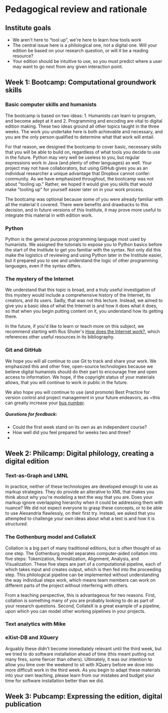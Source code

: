 # Pedagogical review and rationale

## Institute goals
* We aren't here to “tool up”, we're here to learn how tools work
* The central issue here is a philological one, not a digital one. Will your edition be based on your research question, or will it be a reading resource?
* Your edition should be intuitive to use, so you must predict where a user may want to go next from any given interaction point.

## Week 1: Bootcamp: Computational groundwork skills

### Basic computer skills and humanists

The bootcamp is based on two ideas: 1. Humanists can learn to program, and become adept at it and 2. Programming and encoding are vital to digital edition making. These two ideas ground all other topics taught in the three weeks. The work you undertake here is both achievable and necessary, and you are the only person qualified to determine what that work will entail.

For that reason, we designed the bootcamp to cover basic, necessary skills that you will be able to build on, regardless of what tools you decide to use in the future. Python may very well be useless to you, but regular expressions work in Java (and plenty of other languages) as well. Your project may not have collaborators, but using GitHub gives you as an individual researcher a unique advantage that Dropbox cannot confer: community. As we have emphasized throughout, the bootcamp was not about "tooling up." Rather, we hoped it would give you skills that would make "tooling up" for yourself easier later on in your work process.

The bootcamp was optional because some of you were already familiar with all the material it covered. There were benefits and drawbacks to this decision, and in future versions of this Institute, it may prove more useful to integrate this material in with edition work.

### Python

Python is the general purpose programming language most used by humanists. We assigned the tutorials to expose you to Python basics before the start of the Institute to get you familiar with the syntax. Not only did this make the logistics of reviewing and using Python later in the Institute easier, but it prepared you to see and understand the logic of other programming languages, even if the syntax differs.

### The mystery of the Internet

We understand that this topic is broad, and a truly useful investigation of this mystery would include a comprehensive history of the Internet, its creators, and its users. Sadly, that was not this lecture. Instead, we aimed to give you a basic idea of what the Internet is and how it does what it does, so that when you begin putting content on it, you understand how its getting there.

In the future, if you'd like to learn or teach more on this subject, we recommend starting with Rus Shuler's [How does the Internet work?](https://web.stanford.edu/class/msande91si/www-spr04/readings/week1/InternetWhitepaper.htm), which references other useful resources in its bibliography.

### Git and GitHub

We hope you will all continue to use Git to track and share your work. We emphasized this and other free, open-source technologies because we believe digital humanists should do their part to encourage free and open access to information. We hope, if the copyright status of your materials allows, that you will continue to work in public in the future.

We also hope you will continue to use (and promote) Best Practice for version control and project management in your future endeavors, as =this can greatly increase your [bus number](https://en.wikipedia.org/wiki/Bus_factor).


##### Questions for feedback:
* Could the first week stand on its own as an independent course?
* How well did you feel prepared for weeks two and three?
* 

## Week 2: Philcamp: Digital philology, creating a digital edition

### Text-as-Graph and LMNL

In practice, neither of these technologies are developed enough to use as markup strategies. They do provide an alterative to XML that makes you think about why you're modeling a text the way that you are. Does your markup ignore overlapping hierarchy when it could be addressing them with nuance? We did not expect everyone to grasp these concepts, or to be able to use Alexandria flawlessly, on their first try. Instead, we asked that you attempted to challenge your own ideas about what a text is and how it is structured.

### The Gothenburg model and CollateX

Collation is a big part of many traditional editions, but is often thought of as one step. The Gothenburg model separates computer-aided collation into five steps: Tokenization, Normalization, Alignment, Analysis, and Visualization.
These five steps are part of a computational pipeline, each of which takes input and creates output, which is then fed into the proceeding step.
This philological pipeline can be implemented without understanding the way individual steps work, which means team members can work on different parts of the project without interfering with others.

From a teaching perspective, this is advantageous for two reasons. First, collation is something many of you are probably looking to do as part of your research questions. Second, CollateX is a great example of a pipeline, upon which you can model other working pipelines in your projects.

### Text analytics with Mike



### eXist-DB and XQuery

Arguably these didn't become immediately relevant until the third week, but we tried to do software installation ahead of time (this meant putting out many fires, some fiercer than others). Ultimately, it was our intention to allow you time over the weekend to sit with XQuery before we dove into more difficult work in the third week.
As you begin to adapt these materials into your own teaching, please learn from our mistakes and budget your time for software installation better than we did.

## Week 3: Pubcamp: Expressing the edition, digital publication


